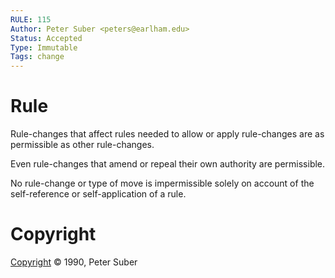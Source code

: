 ```yaml
---
RULE: 115
Author: Peter Suber <peters@earlham.edu>
Status: Accepted
Type: Immutable
Tags: change
---
```


# Rule

Rule-changes that affect rules needed to allow or apply rule-changes are as permissible as other rule-changes.

Even rule-changes that amend or repeal their own authority are permissible.

No rule-change or type of move is impermissible solely on account of the self-reference or self-application of a rule.

# Copyright

[Copyright](http://legacy.earlham.edu/~peters/copyrite.htm) © 1990, Peter Suber
